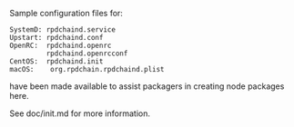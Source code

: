 Sample configuration files for:
```
SystemD: rpdchaind.service
Upstart: rpdchaind.conf
OpenRC:  rpdchaind.openrc
         rpdchaind.openrcconf
CentOS:  rpdchaind.init
macOS:    org.rpdchain.rpdchaind.plist
```
have been made available to assist packagers in creating node packages here.

See doc/init.md for more information.
